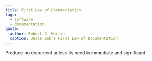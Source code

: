 ```yaml
---
title: First Law of Documentation
tags:
  - software
  - documentation
quote:
  author: Robert C. Martin
  caption: Uncle Bob’s First Law of Documentation
---
```


Produce no document unless its need is immediate and significant.

